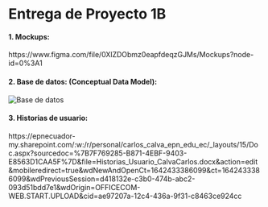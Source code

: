 # Entrega de Proyecto 1B </h1>

<h4> 1. Mockups: </h4> https://www.figma.com/file/0XlZDObmz0eapfdeqzGJMs/Mockups?node-id=0%3A1
<h4>2. Base de datos: (Conceptual Data Model):  </h4>  

![Base de datos](https://user-images.githubusercontent.com/88899205/149839220-43754b07-3f7b-4c71-9912-a8d38664451f.png)




<h4> 3. Historias de usuario: </h4> 
https://epnecuador-my.sharepoint.com/:w:/r/personal/carlos_calva_epn_edu_ec/_layouts/15/Doc.aspx?sourcedoc=%7B7F769285-B871-4EBF-9403-E8563D1CAA5F%7D&file=Historias_Usuario_CalvaCarlos.docx&action=edit&mobileredirect=true&wdNewAndOpenCt=1642433386099&ct=1642433386099&wdPreviousSession=d418132e-c3b0-474b-abc2-093d51bdd7e1&wdOrigin=OFFICECOM-WEB.START.UPLOAD&cid=ae97207a-12c4-436a-9f31-c8463ce924cc
